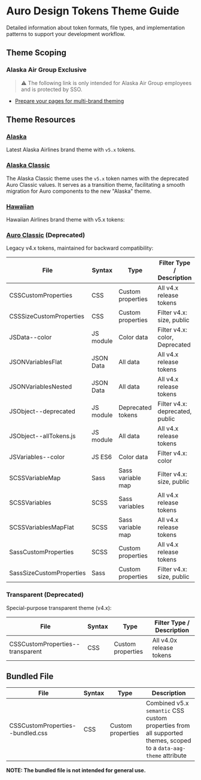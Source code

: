 # Auro Design Tokens Theme Guide

Detailed information about token formats, file types, and implementation patterns to support your development workflow.

## Theme Scoping

### Alaska Air Group Exclusive

> ⚠️ The following link is only intended for Alaska Air Group employees and is protected by SSO.

- [Prepare your pages for multi-brand theming](https://wiki.devtools.teamaag.com/guides/multibrand)

## Theme Resources

### [Alaska](https://auro.alaskaair.com/getting-started/developers/design-tokens/alaska)

Latest Alaska Airlines brand theme with `v5.x` tokens.

### [Alaska Classic](https://auro.alaskaair.com/getting-started/developers/design-tokens/alaska-classic)

The Alaska Classic theme uses the `v5.x` token names with the deprecated Auro Classic values. It serves as a transition theme, facilitating a smooth migration for Auro components to the new "Alaska" theme.

### [Hawaiian](https://auro.alaskaair.com/getting-started/developers/design-tokens/hawaiian)

Hawaiian Airlines brand theme with v5.x tokens:

### [Auro Classic](https://auro.alaskaair.com/getting-started/developers/design-tokens/auro-classic) (Deprecated)

Legacy v4.x tokens, maintained for backward compatibility:

| File | Syntax | Type | Filter Type / Description |
|------|--------|------|---------------------------|
| CSSCustomProperties | CSS | Custom properties | All v4.x release tokens |
| CSSSizeCustomProperties | CSS | Custom properties | Filter v4.x: size, public |
| JSData--color | JS module | Color data | Filter v4.x: color, Deprecated |
| JSONVariablesFlat | JSON Data | All data | All v4.x release tokens |
| JSONVariablesNested | JSON Data | All data | All v4.x release tokens |
| JSObject--deprecated | JS module | Deprecated tokens | Filter v4.x: deprecated, public |
| JSObject--allTokens.js | JS module | All data | All v4.x release tokens |
| JSVariables--color | JS ES6 | Color data | Filter v4.x: color |
| SCSSVariableMap | Sass | Sass variable map | Filter v4.x: size, public |
| SCSSVariables | SCSS | Sass variables | All v4.x release tokens |
| SCSSVariablesMapFlat | SCSS | Sass variable map | All v4.x release tokens |
| SassCustomProperties | SCSS | Custom properties | All v4.x release tokens |
| SassSizeCustomProperties | Sass | Custom properties | Filter v4.x: size, public |

### Transparent (Deprecated)

Special-purpose transparent theme (v4.x):

| File | Syntax | Type | Filter Type / Description |
|------|--------|------|---------------------------|
| CSSCustomProperties--transparent | CSS | Custom properties | All v4.0x release tokens |

## Bundled File

| File | Syntax | Type | Description |
|------|--------|------|-------------|
| CSSCustomProperties--bundled.css | CSS | Custom properties | Combined v5.x `semantic` CSS custom properties from all supported themes, scoped to a `data-aag-theme` attribute |

**NOTE: The bundled file is not intended for general use.**
